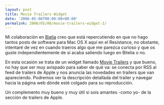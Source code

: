 ```yaml
---
layout: post
title: Movie Trailers Widget
date: '2006-05-06T00:00:00+00:00'
permalink: 2006/05/06/movie-trailers-widget-2/
---
```

<a href="http://www.edot-studios.com/webgroups2/index.php?menu_item=277"><img style="float:right; margin:0 0 10px 10px;cursor:pointer; cursor:hand;" src="http://photos1.blogger.com/blogger/6639/1972/320/screenshot.12.jpg" border="0" alt="" /></a>Mi colaboración en <a href="http://bitelia.com">Bielia</a> creo que está repercutiendo en que no hago tantos posts de software para Mac OS X aquí en el Resistance, no obstante, intentaré de vez en cuando traeros algo que me parezca curioso y que os guste independientemente de si acaba saliendo luego en Bitelia o no. 

En esta ocasión se trata de un widget llamado <a href="http://www.edot-studios.com/webgroups2/index.php?menu_item=277">Movie Trailers</a> y que bueno, no hay que ser muy avispado para saber de qué va: se conecta por RSS al feed de trailers de Apple y nos anuncia las novedades en trailers que van apareciendo. Podremos ver la descripción detallada del trailer y navegar hacia la página web dónde esté colgado para  su reproducción.

Un complemento muy bueno y muy útil si sois amantes -como yo- de la sección de trailers de Apple.
